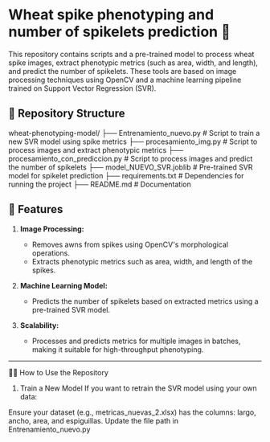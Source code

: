 # Wheat spike phenotyping and number of spikelets prediction 🌾

This repository contains scripts and a pre-trained model to process wheat spike images, extract phenotypic metrics (such as area, width, and length), and predict the number of spikelets. These tools are based on image processing techniques using OpenCV and a machine learning pipeline trained on Support Vector Regression (SVR).

## 📂 Repository Structure

wheat-phenotyping-model/
├── Entrenamiento_nuevo.py          # Script to train a new SVR model using spike metrics
├── procesamiento_img.py            # Script to process images and extract phenotypic metrics
├── procesamiento_con_prediccion.py # Script to process images and predict the number of spikelets
├── model_NUEVO_SVR.joblib          # Pre-trained SVR model for spikelet prediction
├── requirements.txt                # Dependencies for running the project
├── README.md                       # Documentation


## 🚀 Features

1. **Image Processing:**
   - Removes awns from spikes using OpenCV's morphological operations.
   - Extracts phenotypic metrics such as area, width, and length of the spikes.

2. **Machine Learning Model:**
   - Predicts the number of spikelets based on extracted metrics using a pre-trained SVR model.

3. **Scalability:**
   - Processes and predicts metrics for multiple images in batches, making it suitable for high-throughput phenotyping.

---
🧑‍💻 How to Use the Repository
1. Train a New Model
If you want to retrain the SVR model using your own data:

Ensure your dataset (e.g., metricas_nuevas_2.xlsx) has the columns: largo, ancho, area, and espiguillas.
Update the file path in Entrenamiento_nuevo.py

